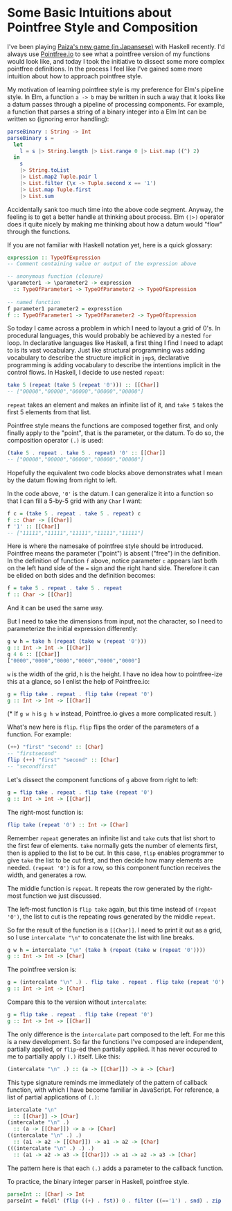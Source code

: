 # Some Basic Intuitions about Pointfree Style and Composition

I've been playing [Paiza's new game (in Japansese)](https://paiza.jp/botchi) with Haskell recently. 
I'd always use [Pointfree.io](http://pointfree.io/) to see what a pointfree version of my functions would look like,
and today I took the initiative to dissect some more complex pointfree definitions.
In the process I feel like I've gained some more intuition about how to approach pointfree style.

My motivation of learning pointfree style is my preference for Elm's pipeline style.
In Elm, a function `a -> b` may be written in such a way that it looks like 
a datum passes through a pipeline of processing components.
For example, a function that parses a string of a binary integer into a Elm Int can be written so (ignoring error handling):

```elm
parseBinary : String -> Int
parseBinary s = 
  let 
    l = s |> String.length |> List.range 0 |> List.map ((^) 2) 
  in 
    s 
    |> String.toList 
    |> List.map2 Tuple.pair l 
    |> List.filter (\x -> Tuple.second x == '1') 
    |> List.map Tuple.first 
    |> List.sum
```

Accidentally sank too much time into the above code segment. 
Anyway, the feeling is to get a better handle at thinking about process.
Elm `(|>)` operator does it quite nicely by making me thinking about how a datum would "flow" through the functions.

If you are not familiar with Haskell notation yet, here is a quick glossary:

```haskell
expression :: TypeOfExpression
-- Comment containing value or output of the expression above

-- anonymous function (closure)
\parameter1 -> \parameter2 -> expression
  :: TypeOfParameter1 -> TypeOfParameter2 -> TypeOfExpression
  
-- named function
f parameter1 parameter2 = expresstion
f :: TypeOfParameter1 -> TypeOfParameter2 -> TypeOfExpression
```

So today I came across a problem in which I need to layout a grid of 0's.
In procedural languages, this would probably be achieved by a nested `for` loop.
In declarative languages like Haskell, a first thing I find I need to adapt to is its vast vocabulary.
Just like structural programming was adding vocabulary to describe the structure implicit in `jmp`s,
declarative programming is adding vocabulary to describe the intentions implicit in the control flows.
In Haskell, I decide to use nested `repeat`:

```haskell
take 5 (repeat (take 5 (repeat '0'))) :: [[Char]]
-- ["00000","00000","00000","00000","00000"]
```

`repeat` takes an element and makes an infinite list of it, and `take 5` takes the first 5 elements from that list.

Pointfree style means the functions are composed together first, and only finally apply to the "point",
that is the parameter, or the datum. To do so, the composition operator `(.)` is used:

```haskell
(take 5 . repeat . take 5 . repeat) '0' :: [[Char]]
-- ["00000","00000","00000","00000","00000"]
```

Hopefully the equivalent two code blocks above demonstrates what I mean by the datum flowing from right to left.

In the code above, `'0'` is the datum. I can generalize it into a function so that 
I can fill a 5-by-5 grid with any `Char` I want:

```haskell
f c = (take 5 . repeat . take 5 . repeat) c
f :: Char -> [[Char]]
f '1' :: [[Char]]
-- ["11111","11111","11111","11111","11111"]
```

Here is where the namesake of pointfree style should be introduced.
Pointfree means the parameter ("point") is absent ("free") in the definition.
In the definition of function `f` above, notice parameter `c` appears last
both on the left hand side of the `=` sign and the right hand side.
Therefore it can be elided on both sides and the definition becomes:

```haskell
f = take 5 . repeat . take 5 . repeat
f :: Char -> [[Char]]
```

And it can be used the same way.

But I need to take the dimensions from input, not the character,
so I need to parameterize the initial expression differently:

```haskell
g w h = take h (repeat (take w (repeat '0')))
g :: Int -> Int -> [[Char]]
g 4 6 :: [[Char]]
["0000","0000","0000","0000","0000","0000"]
```

`w` is the width of the grid, `h` is the height.
I have no idea how to pointfree-ize this at a glance, so I enlist the help of Pointfree.io:

```haskell
g = flip take . repeat . flip take (repeat '0')
g :: Int -> Int -> [[Char]]
```

(\* If `g w h` is `g h w` instead, Pointfree.io gives a more complicated result. )

What's new here is `flip`. `flip` flips the order of the parameters of a function.
For example:

```haskell
(++) "first" "second" :: [Char]
-- "firstsecond"
flip (++) "first" "second" :: [Char]
-- "secondfirst"
```

Let's dissect the component functions of `g` above from right to left:

```haskell
g = flip take . repeat . flip take (repeat '0')
g :: Int -> Int -> [[Char]]
```

The right-most function is:

```haskell
flip take (repeat '0') :: Int -> [Char]
```

Remember `repeat` generates an infinite list and `take` cuts that list short to the first few of elements.
`take` normally gets the number of elements first, then is applied to the list to be cut.
In this case, `flip` enables programmer to give `take` the list to be cut first, and then decide how many elements are needed.
`(repeat '0')` is for a row, so this component function receives the width, and generates a row.

The middle function is `repeat`. It repeats the row generated by the right-most function we just discussed.

The left-most function is `flip take` again, but this time instead of `(repeat '0')`,
the list to cut is the repeating rows generated by the middle `repeat`.

So far the result of the function is a `[[Char]]`. 
I need to print it out as a grid, so I use `intercalate "\n"` to concatenate the list with line breaks.

```haskell
g w h = intercalate "\n" (take h (repeat (take w (repeat '0'))))
g :: Int -> Int -> [Char]
```

The pointfree version is:

```haskell
g = (intercalate "\n" .) . flip take . repeat . flip take (repeat '0')
g :: Int -> Int -> [Char]
```

Compare this to the version without `intercalate`:

```haskell
g = flip take . repeat . flip take (repeat '0')
g :: Int -> Int -> [[Char]]
```

The only difference is the `intercalate` part composed to the left.
For me this is a new development. 
So far the functions I've composed are independent, partially applied, or `flip`-ed then partially applied.
It has never occured to me to partially apply `(.)` itself. Like this:

```haskell
(intercalate "\n" .) :: (a -> [[Char]]) -> a -> [Char]
```

This type signature reminds me immediately of the pattern of callback function,
with which I have become familiar in JavaScript.
For reference, a list of partial applications of `(.)`:

```haskell
intercalate "\n"
  :: [[Char]] -> [Char]
(intercalate "\n" .)
  :: (a -> [[Char]]) -> a -> [Char]
((intercalate "\n" .) .)
  :: (a1 -> a2 -> [[Char]]) -> a1 -> a2 -> [Char]
(((intercalate "\n" .) .) .)
  :: (a1 -> a2 -> a3 -> [[Char]]) -> a1 -> a2 -> a3 -> [Char]
```

The pattern here is that each `(.)` adds a parameter to the callback function.

To practice, the binary integer parser in Haskell, pointfree style.

```haskell
parseInt :: [Char] -> Int
parseInt = foldl' (flip ((+) . fst)) 0 . filter ((=='1') . snd) . zip (map (2^) [0..])
```
